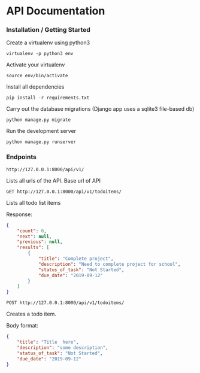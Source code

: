 # API Documentation

### Installation / Getting Started

Create a virtualenv using python3

`virtualenv -p python3 env`

Activate your virtualenv

`source env/bin/activate`

Install all dependencies

`pip install -r requirements.txt`



Carry out the database migrations (Django app uses a sqlite3 file-based db)

`python manage.py migrate`



Run the development server

`python manage.py runserver`



### Endpoints

`http://127.0.0.1:8000/api/v1/` 

Lists all urls of the API. Base url of API



`GET http://127.0.0.1:8000/api/v1/todoitems/` 

Lists all todo list items

Response: 

```json
{
    "count": 0,
    "next": null,
    "previous": null,
    "results": [
        {
            "title": "Complete project",
            "description": "Need to complete project for school",
            "status_of_task": "Not Started",
            "due_date": "2019-09-12"
        }
    ]
}
```



`POST http://127.0.0.1:8000/api/v1/todoitems/` 

Creates a todo item. 

Body format:

```json
{
    "title": "Title  here",
    "description": "some description",
    "status_of_task": "Not Started",
    "due_date": "2019-09-12"
}
```

